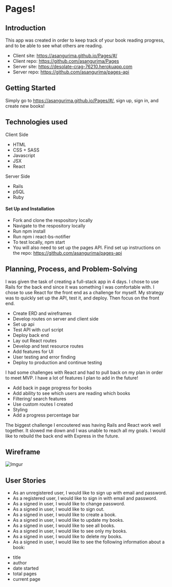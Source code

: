# Pages!

## Introduction

This app was created in order to keep track of your book reading progress, and to
be able to see what others are reading.

+ Client site: https://asangurima.github.io/Pages/#/
+ Client repo: https://github.com/asangurima/Pages
+ Server site: https://desolate-crag-76210.herokuapp.com
+ Server repo: https://github.com/asangurima/pages-api

## Getting Started
Simply go to https://asangurima.github.io/Pages/#/, sign up, sign in, and create
new books!

## Technologies used
Client Side
+ HTML
+ CSS + SASS
+ Javascript
+ JSX
+ React

Server Side
+ Rails
+ pSQL
+ Ruby

#### Set Up and Installation
+ Fork and clone the respository locally
+ Navigate to the respository locally
+ Run npm install
+ Run npm i react-bs-notifier
+ To test locally, npm start
+ You will also need to set up the pages API. Find set up instructions on the repo: https://github.com/asangurima/pages-api

## Planning, Process, and Problem-Solving
I was given the task of creating a full-stack app in 4 days. I chose to use Rails
for the back end since it was something I was comfortable with.
I chose to use React for the front end as a challenge for myself.
My strategy was to quickly set up the API, test it, and deploy. Then focus on
the front end.

+ Create ERD and wireframes
+ Develop routes on server and client side
+ Set up api
+ Test API with curl script
+ Deploy back end
+ Lay out React routes
+ Develop and test resource routes
+ Add features for UI
+ User testing and error finding
+ Deploy to production and continue testing

I had some challenges with React and had to pull back on my plan in order to meet
MVP. I have a lot of features I plan to add in the future!
+ Add back in page progress for books
+ Add ability to see which users are reading which books
+ Filtering/ search features
+ Use custom routes I created
+ Styling
+ Add a progress percentage bar


The biggest challenge I encoutered was having Rails and React work well together.
It slowed me down and I was unable to reach all my goals.
I would like to rebuild the back end with Express in the future.

## Wireframe
![Imgur](https://i.imgur.com/kYbUiiP.jpg)

## User Stories
+ As an unregistered user, I would like to sign up with email and password.
+ As a registered user, I would like to sign in with email and password.
+ As a signed in user, I would like to change password.
+ As a signed in user, I would like to sign out.
+ As a signed in user, I would like to create a book.
+ As a signed in user, I would like to update my books.
+ As a signed in user, I would like to see all books.
+ As a signed in user, I would like to see only my books.
+ As a signed in user, I would like to delete my books.
+ As a signed in user, I would like to see the following information about a book:
- title
- author
- date started
- total pages
- current page
